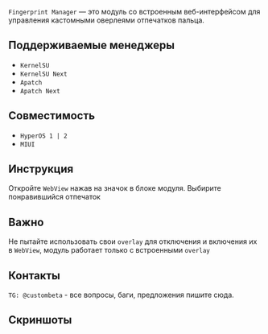 `Fingerprint Manager` — это модуль со встроенным веб-интерфейсом для управления кастомными оверлеями отпечатков пальца.

## Поддерживаемые менеджеры
- `KernelSU`
- `KernelSU Next`
- `Apatch`
- `Apatch Next`

## Совместимость
- `HyperOS 1 | 2`
- `MIUI`

## Инструкция
Откройте `WebView` нажав на значок в блоке модуля. Выбирите понравившийся отпечаток

## Важно
Не пытайте использовать свои `overlay` для отключения и включения их в `WebView`, модуль работает только с встроенными `overlay`

## Контакты
`TG: @custombeta` - все вопросы, баги, предложения пишите сюда.

## Скриншоты


